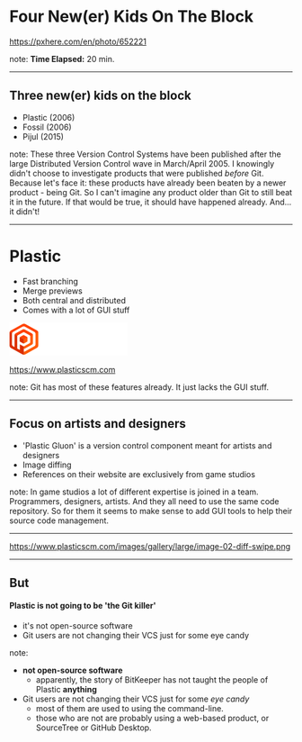 <!-- .slide: data-background="img/background/usb-sticks.jpg" data-background-color="black" data-background-opacity="0.3"-->

# Four New(er) Kids On The Block

<https://pxhere.com/en/photo/652221>  <!-- .element: class="attribution" -->

note: 
**Time Elapsed:** 20 min.

---

## Three new(er) kids on the block

* Plastic (2006)
* Fossil (2006)
* Pijul (2015)

note: 
These three Version Control Systems have been published after the large Distributed Version Control wave in March/April 2005.
I knowingly didn't choose to investigate products that were published *before* Git.
Because let's face it: these products have already been beaten by a newer product - being Git.
So I can't imagine any product older than Git to still beat it in the future.
If that would be true, it should have happened already.
And... it didn't!

---

# Plastic

* Fast branching <!-- .element: class="fragment fade-in-then-semi-out" -->
* Merge previews <!-- .element: class="fragment fade-in-then-semi-out" -->
* Both central and distributed <!-- .element: class="fragment fade-in-then-semi-out" -->
* Comes with a lot of GUI stuff <!-- .element: class="fragment fade-in-then-semi-out" -->

![Plastic logo](img/logos/plastic.png) <!-- .element: class="no-background" -->

<https://www.plasticscm.com> <!-- .element: class="attribution" -->

note:
Git has most of these features already.
It just lacks the GUI stuff.

---

## Focus on artists and designers

* 'Plastic Gluon' is a version control component meant for artists and designers <!-- .element: class="fragment fade-in-then-semi-out" -->
* Image diffing <!-- .element: class="fragment fade-in-then-semi-out" -->
* References on their website are exclusively from game studios <!-- .element: class="fragment fade-in-then-semi-out" -->

note:
In game studios a lot of different expertise is joined in a team.
Programmers, designers, artists. 
And they all need to use the same code repository.
So for them it seems to make sense to add GUI tools to help their source code management.

---

<!-- .slide: data-background="img/plastic-image-compare.png" -->

<https://www.plasticscm.com/images/gallery/large/image-02-diff-swipe.png> <!-- .element: class="attribution" -->

---

## But
#### Plastic is not going to be 'the Git killer'

* it's not open-source software <!-- .element: class="fragment fade-in-then-semi-out" -->
* Git users are not changing their VCS just for some eye candy <!-- .element: class="fragment fade-in-then-semi-out" -->

note:
* **not open-source software**
  * apparently, the story of BitKeeper has not taught the people of Plastic **anything**
* Git users are not changing their VCS just for some *eye candy*
  * most of them are used to using the command-line.
  * those who are not are probably using a web-based product, or SourceTree or GitHub Desktop.
